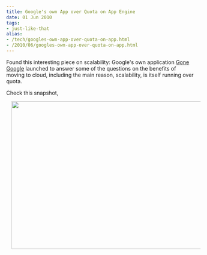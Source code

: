 ```yaml
---
title: Google's own App over Quota on App Engine
date: 01 Jun 2010
tags: 
- just-like-that
alias:
- /tech/googles-own-app-over-quota-on-app.html
- /2010/06/googles-own-app-over-quota-on-app.html
---
```


Found this interesting piece on scalability: Google's own application 
<a href="http://www.gonegoogle.com/">Gone Google</a> launched to answer some of the questions 
on the benefits of moving to cloud, including the main reason, scalability, is itself 
running over quota.

<!-- break here -->

Check this snapshot,

<div class="separator" style="border-bottom: medium none; border-left: medium none; border-right: medium none; border-top: medium none; clear: both; text-align: center;">
    <a href="http://1.bp.blogspot.com/_Igofzvi0TDM/TAU4WmC61kI/AAAAAAAAFZw/pRHeLwTypSs/s1600/GoneGoogle.jpg" imageanchor="1" style="cssfloat: left; margin-left: 1em; margin-right: 1em;"><img border="0" gu="true" height="395" src="http://1.bp.blogspot.com/_Igofzvi0TDM/TAU4WmC61kI/AAAAAAAAFZw/pRHeLwTypSs/s640/GoneGoogle.jpg" width="640"></a>
</div>